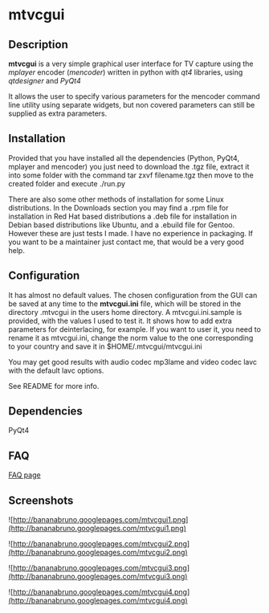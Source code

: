 # mtvcgui #

## Description ##
**mtvcgui** is a very simple graphical user interface for TV capture using the _mplayer_ encoder (_mencoder_) written in python with _qt4_ libraries, using _qtdesigner_ and _PyQt4_

It allows the user to specify various parameters for the mencoder command line utility using separate widgets, but non covered parameters can still be supplied as extra parameters.

## Installation ##
Provided that you have installed all the dependencies (Python, PyQt4, mplayer and mencoder) you just need to download the .tgz file, extract it into some folder with the command tar zxvf filename.tgz then move to the created folder and execute ./run.py

There are also some other methods of installation for some Linux distributions. In the Downloads section you may find a .rpm file for installation in Red Hat based distributions a .deb file for installation in Debian based distributions like Ubuntu, and a .ebuild file for Gentoo. However these are just tests I made. I have no experience in packaging. If you want to be a maintainer just contact me, that would be a very good help.

## Configuration ##
It has almost no default values. The chosen configuration from the GUI can be
saved at any time to the **mtvcgui.ini** file, which will be stored in the directory
.mtvcgui in the users home directory.
A mtvcgui.ini.sample is provided, with the values I used to test it. It shows
how to add extra parameters for deinterlacing, for example. If you want to user
it, you need to rename it as mtvcgui.ini, change the norm value to the one
corresponding to your country and save it in $HOME/.mtvcgui/mtvcgui.ini

You may get good results with audio codec mp3lame and video codec lavc with the default lavc options.

See README for more info.


## Dependencies ##
PyQt4

## FAQ ##
[FAQ page](http://code.google.com/p/mtvcgui/wiki/FAQ)


## Screenshots ##

![http://bananabruno.googlepages.com/mtvcgui1.png](http://bananabruno.googlepages.com/mtvcgui1.png)

![http://bananabruno.googlepages.com/mtvcgui2.png](http://bananabruno.googlepages.com/mtvcgui2.png)

![http://bananabruno.googlepages.com/mtvcgui3.png](http://bananabruno.googlepages.com/mtvcgui3.png)

![http://bananabruno.googlepages.com/mtvcgui4.png](http://bananabruno.googlepages.com/mtvcgui4.png)